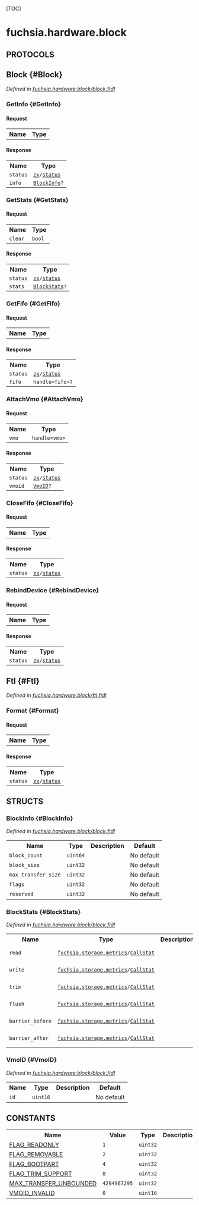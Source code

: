 [TOC]

# fuchsia.hardware.block


## **PROTOCOLS**

## Block {#Block}
*Defined in [fuchsia.hardware.block/block.fidl](https://fuchsia.googlesource.com/fuchsia/+/master/zircon/system/fidl/fuchsia-hardware-block/block.fidl#80)*


### GetInfo {#GetInfo}


#### Request
<table>
    <tr><th>Name</th><th>Type</th></tr>
    </table>


#### Response
<table>
    <tr><th>Name</th><th>Type</th></tr>
    <tr>
            <td><code>status</code></td>
            <td>
                <code><a class='link' href='../zx/'>zx</a>/<a class='link' href='../zx/#status'>status</a></code>
            </td>
        </tr><tr>
            <td><code>info</code></td>
            <td>
                <code><a class='link' href='#BlockInfo'>BlockInfo</a>?</code>
            </td>
        </tr></table>

### GetStats {#GetStats}


#### Request
<table>
    <tr><th>Name</th><th>Type</th></tr>
    <tr>
            <td><code>clear</code></td>
            <td>
                <code>bool</code>
            </td>
        </tr></table>


#### Response
<table>
    <tr><th>Name</th><th>Type</th></tr>
    <tr>
            <td><code>status</code></td>
            <td>
                <code><a class='link' href='../zx/'>zx</a>/<a class='link' href='../zx/#status'>status</a></code>
            </td>
        </tr><tr>
            <td><code>stats</code></td>
            <td>
                <code><a class='link' href='#BlockStats'>BlockStats</a>?</code>
            </td>
        </tr></table>

### GetFifo {#GetFifo}


#### Request
<table>
    <tr><th>Name</th><th>Type</th></tr>
    </table>


#### Response
<table>
    <tr><th>Name</th><th>Type</th></tr>
    <tr>
            <td><code>status</code></td>
            <td>
                <code><a class='link' href='../zx/'>zx</a>/<a class='link' href='../zx/#status'>status</a></code>
            </td>
        </tr><tr>
            <td><code>fifo</code></td>
            <td>
                <code>handle&lt;fifo&gt;?</code>
            </td>
        </tr></table>

### AttachVmo {#AttachVmo}


#### Request
<table>
    <tr><th>Name</th><th>Type</th></tr>
    <tr>
            <td><code>vmo</code></td>
            <td>
                <code>handle&lt;vmo&gt;</code>
            </td>
        </tr></table>


#### Response
<table>
    <tr><th>Name</th><th>Type</th></tr>
    <tr>
            <td><code>status</code></td>
            <td>
                <code><a class='link' href='../zx/'>zx</a>/<a class='link' href='../zx/#status'>status</a></code>
            </td>
        </tr><tr>
            <td><code>vmoid</code></td>
            <td>
                <code><a class='link' href='#VmoID'>VmoID</a>?</code>
            </td>
        </tr></table>

### CloseFifo {#CloseFifo}


#### Request
<table>
    <tr><th>Name</th><th>Type</th></tr>
    </table>


#### Response
<table>
    <tr><th>Name</th><th>Type</th></tr>
    <tr>
            <td><code>status</code></td>
            <td>
                <code><a class='link' href='../zx/'>zx</a>/<a class='link' href='../zx/#status'>status</a></code>
            </td>
        </tr></table>

### RebindDevice {#RebindDevice}


#### Request
<table>
    <tr><th>Name</th><th>Type</th></tr>
    </table>


#### Response
<table>
    <tr><th>Name</th><th>Type</th></tr>
    <tr>
            <td><code>status</code></td>
            <td>
                <code><a class='link' href='../zx/'>zx</a>/<a class='link' href='../zx/#status'>status</a></code>
            </td>
        </tr></table>

## Ftl {#Ftl}
*Defined in [fuchsia.hardware.block/ftl.fidl](https://fuchsia.googlesource.com/fuchsia/+/master/zircon/system/fidl/fuchsia-hardware-block/ftl.fidl#10)*


### Format {#Format}


#### Request
<table>
    <tr><th>Name</th><th>Type</th></tr>
    </table>


#### Response
<table>
    <tr><th>Name</th><th>Type</th></tr>
    <tr>
            <td><code>status</code></td>
            <td>
                <code><a class='link' href='../zx/'>zx</a>/<a class='link' href='../zx/#status'>status</a></code>
            </td>
        </tr></table>



## **STRUCTS**

### BlockInfo {#BlockInfo}
*Defined in [fuchsia.hardware.block/block.fidl](https://fuchsia.googlesource.com/fuchsia/+/master/zircon/system/fidl/fuchsia-hardware-block/block.fidl#26)*





<table>
    <tr><th>Name</th><th>Type</th><th>Description</th><th>Default</th></tr><tr>
            <td><code>block_count</code></td>
            <td>
                <code>uint64</code>
            </td>
            <td></td>
            <td>No default</td>
        </tr><tr>
            <td><code>block_size</code></td>
            <td>
                <code>uint32</code>
            </td>
            <td></td>
            <td>No default</td>
        </tr><tr>
            <td><code>max_transfer_size</code></td>
            <td>
                <code>uint32</code>
            </td>
            <td></td>
            <td>No default</td>
        </tr><tr>
            <td><code>flags</code></td>
            <td>
                <code>uint32</code>
            </td>
            <td></td>
            <td>No default</td>
        </tr><tr>
            <td><code>reserved</code></td>
            <td>
                <code>uint32</code>
            </td>
            <td></td>
            <td>No default</td>
        </tr>
</table>

### BlockStats {#BlockStats}
*Defined in [fuchsia.hardware.block/block.fidl](https://fuchsia.googlesource.com/fuchsia/+/master/zircon/system/fidl/fuchsia-hardware-block/block.fidl#46)*





<table>
    <tr><th>Name</th><th>Type</th><th>Description</th><th>Default</th></tr><tr>
            <td><code>read</code></td>
            <td>
                <code><a class='link' href='../fuchsia.storage.metrics/'>fuchsia.storage.metrics</a>/<a class='link' href='../fuchsia.storage.metrics/#CallStat'>CallStat</a></code>
            </td>
            <td></td>
            <td>No default</td>
        </tr><tr>
            <td><code>write</code></td>
            <td>
                <code><a class='link' href='../fuchsia.storage.metrics/'>fuchsia.storage.metrics</a>/<a class='link' href='../fuchsia.storage.metrics/#CallStat'>CallStat</a></code>
            </td>
            <td></td>
            <td>No default</td>
        </tr><tr>
            <td><code>trim</code></td>
            <td>
                <code><a class='link' href='../fuchsia.storage.metrics/'>fuchsia.storage.metrics</a>/<a class='link' href='../fuchsia.storage.metrics/#CallStat'>CallStat</a></code>
            </td>
            <td></td>
            <td>No default</td>
        </tr><tr>
            <td><code>flush</code></td>
            <td>
                <code><a class='link' href='../fuchsia.storage.metrics/'>fuchsia.storage.metrics</a>/<a class='link' href='../fuchsia.storage.metrics/#CallStat'>CallStat</a></code>
            </td>
            <td></td>
            <td>No default</td>
        </tr><tr>
            <td><code>barrier_before</code></td>
            <td>
                <code><a class='link' href='../fuchsia.storage.metrics/'>fuchsia.storage.metrics</a>/<a class='link' href='../fuchsia.storage.metrics/#CallStat'>CallStat</a></code>
            </td>
            <td></td>
            <td>No default</td>
        </tr><tr>
            <td><code>barrier_after</code></td>
            <td>
                <code><a class='link' href='../fuchsia.storage.metrics/'>fuchsia.storage.metrics</a>/<a class='link' href='../fuchsia.storage.metrics/#CallStat'>CallStat</a></code>
            </td>
            <td></td>
            <td>No default</td>
        </tr>
</table>

### VmoID {#VmoID}
*Defined in [fuchsia.hardware.block/block.fidl](https://fuchsia.googlesource.com/fuchsia/+/master/zircon/system/fidl/fuchsia-hardware-block/block.fidl#69)*





<table>
    <tr><th>Name</th><th>Type</th><th>Description</th><th>Default</th></tr><tr>
            <td><code>id</code></td>
            <td>
                <code>uint16</code>
            </td>
            <td></td>
            <td>No default</td>
        </tr>
</table>













## **CONSTANTS**

<table>
    <tr><th>Name</th><th>Value</th><th>Type</th><th>Description</th></tr><tr id="FLAG_READONLY">
            <td><a href="https://fuchsia.googlesource.com/fuchsia/+/master/zircon/system/fidl/fuchsia-hardware-block/block.fidl#10">FLAG_READONLY</a></td>
            <td>
                    <code>1</code>
                </td>
                <td><code>uint32</code></td>
            <td></td>
        </tr>
    <tr id="FLAG_REMOVABLE">
            <td><a href="https://fuchsia.googlesource.com/fuchsia/+/master/zircon/system/fidl/fuchsia-hardware-block/block.fidl#13">FLAG_REMOVABLE</a></td>
            <td>
                    <code>2</code>
                </td>
                <td><code>uint32</code></td>
            <td></td>
        </tr>
    <tr id="FLAG_BOOTPART">
            <td><a href="https://fuchsia.googlesource.com/fuchsia/+/master/zircon/system/fidl/fuchsia-hardware-block/block.fidl#16">FLAG_BOOTPART</a></td>
            <td>
                    <code>4</code>
                </td>
                <td><code>uint32</code></td>
            <td></td>
        </tr>
    <tr id="FLAG_TRIM_SUPPORT">
            <td><a href="https://fuchsia.googlesource.com/fuchsia/+/master/zircon/system/fidl/fuchsia-hardware-block/block.fidl#19">FLAG_TRIM_SUPPORT</a></td>
            <td>
                    <code>8</code>
                </td>
                <td><code>uint32</code></td>
            <td></td>
        </tr>
    <tr id="MAX_TRANSFER_UNBOUNDED">
            <td><a href="https://fuchsia.googlesource.com/fuchsia/+/master/zircon/system/fidl/fuchsia-hardware-block/block.fidl#23">MAX_TRANSFER_UNBOUNDED</a></td>
            <td>
                    <code>4294967295</code>
                </td>
                <td><code>uint32</code></td>
            <td></td>
        </tr>
    <tr id="VMOID_INVALID">
            <td><a href="https://fuchsia.googlesource.com/fuchsia/+/master/zircon/system/fidl/fuchsia-hardware-block/block.fidl#75">VMOID_INVALID</a></td>
            <td>
                    <code>0</code>
                </td>
                <td><code>uint16</code></td>
            <td></td>
        </tr>
    
</table>




